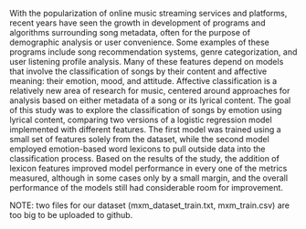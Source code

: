 With the popularization of online music streaming services and platforms, recent years have seen the growth in development of programs and algorithms surrounding song metadata, often for the purpose of demographic analysis or user convenience. Some examples of these programs include song recommendation systems, genre categorization, and user listening profile analysis. Many of these features depend on models that involve the classification of songs by their content and affective meaning: their emotion, mood, and attitude. Affective classification is a relatively new area of research for music, centered around approaches for analysis based on either metadata of a song or its lyrical content. The goal of this study was to explore the classification of songs by emotion using lyrical content, comparing two versions of a logistic regression model implemented with different features. The first model was trained using a small set of features solely from the dataset, while the second model employed emotion-based word lexicons to pull outside data into the classification process. Based on the results of the study, the addition of lexicon features improved model performance in every one of the metrics measured, although in some cases only by a small margin, and the overall performance of the models still had considerable room for improvement.

NOTE: two files for our dataset (mxm_dataset_train.txt, mxm_train.csv) are too big to be uploaded to github.
